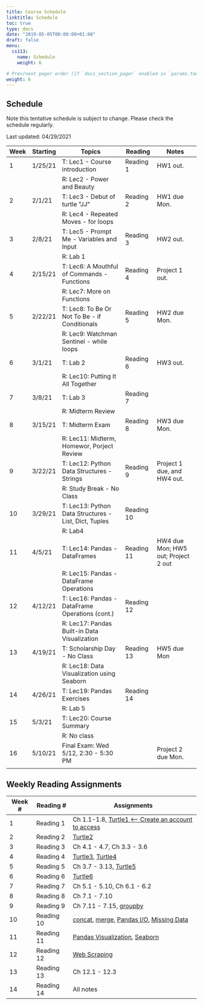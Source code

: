 ```yaml
---
title: Course Schedule
linktitle: Schedule
toc: true
type: docs
date: "2019-05-05T00:00:00+01:00"
draft: false
menu:
  cs113:
    name: Schedule
    weight: 6

# Prev/next pager order (if `docs_section_pager` enabled in `params.toml`)
weight: 6
---
```


## Schedule

Note this tentative schedule is subject to change. Please check the schedule regularly.

Last updated: 04/29/2021

| Week | Starting | Topics                                                | Reading    | Notes                               |
|------|----------|-------------------------------------------------------|------------|-------------------------------------|
| 1    | 1/25/21  | T: Lec1 - Course introduction                         | Reading 1  | HW1 out.                            |
|      |          | R: Lec2 - Power and Beauty                            |            |                                     |
| 2    | 2/1/21   | T: Lec3 - Debut of turtle "JJ"                        | Reading 2  | HW1 due Mon.                        |
|      |          | R: Lec4 - Repeated Moves - for loops                  |            |                                     |
| 3    | 2/8/21   | T: Lec5 - Prompt Me - Variables and Input             | Reading 3  | HW2 out.                            |
|      |          | R: Lab 1                                              |            |                                     |
| 4    | 2/15/21  | T: Lec6: A Mouthful of Commands - Functions           | Reading 4  | Project 1 out.                      |
|      |          | R: Lec7: More on Functions                            |            |                                     |
| 5    | 2/22/21  | T: Lec8: To Be Or Not To Be - if Conditionals         | Reading 5  | HW2 due Mon.                        |
|      |          | R: Lec9: Watchman Sentinel - while loops              |            |                                     |
| 6    | 3/1/21   | T: Lab 2                                              | Reading 6  | HW3 out.                            |
|      |          | R: Lec10: Putting It All Together                     |            |                                     |
| 7    | 3/8/21   | T: Lab 3                                              | Reading 7  |                                     |
|      |          | R: Midterm Review                                     |            |                                     |
| 8    | 3/15/21  | T: Midterm Exam                                       | Reading 8  | HW3 due Mon.                        |
|      |          | R: Lec11: Midterm, Homewor, Porject Review            |            |                                     |
| 9    | 3/22/21  | T: Lec12: Python Data Structures - Strings            | Reading 9  | Project 1 due, and HW4 out.         |
|      |          | R: Study Break - No Class                             |            |                                     |
| 10   | 3/29/21  | T: Lec13: Python Data Structures - List, Dict, Tuples | Reading 10 |                                     |
|      |          | R: Lab4                                               |            |                                     |
| 11   | 4/5/21   | T: Lec14: Pandas - DataFrames                         | Reading 11 | HW4 due Mon; HW5 out; Project 2 out |
|      |          | R: Lec15: Pandas - DataFrame Operations               |            |                                     |
| 12   | 4/12/21  | T: Lec16: Pandas - DataFrame Operations (cont.)       | Reading 12 |                                     |
|      |          | R: Lec17: Pandas Built-in Data Visualization          |            |                                     |
| 13   | 4/19/21  | T: Scholarship Day - No Class                         | Reading 13 | HW5 due Mon                         |
|      |          | R: Lec18: Data Visualization using Seaborn            |            |                                     |
| 14   | 4/26/21  | T: Lec19: Pandas Exercises                            | Reading 14 |                                     |
|      |          | R: Lab 5                                              |            |                                     |
| 15   | 5/3/21   | T: Lec20: Course Summary                              |            |                                     |
|      |          | R: No class                                           |            |                                     |
| 16   | 5/10/21  | Final Exam: Wed 5/12, 2:30 - 5:30 PM                  |            | Project 2 due Mon.                  |
|      |          |                                                       |            |                                     |

## Weekly Reading Assignments

| Week # | Reading #  | Assignments                                                                                                                                                                                                                                                                                                                                                        |
|--------|------------|--------------------------------------------------------------------------------------------------------------------------------------------------------------------------------------------------------------------------------------------------------------------------------------------------------------------------------------------------------------------|
| 1      | Reading 1  | Ch 1.1-1.8, [Turtle1 <-- Create an account to access](https://runestone.academy/runestone/books/published/fopp/PythonTurtle/OurFirstTurtleProgram.html)                                                                                                                                                                                                            |
| 2      | Reading 2  | [Turtle2](https://runestone.academy/runestone/books/published/fopp/PythonTurtle/RepetitionwithaForLoop.html)                                                                                                                                                                                                                                                       |
| 3      | Reading 3  | Ch 4.1 - 4.7, Ch 3.3 - 3.6                                                                                                                                                                                                                                                                                                                                         |
| 4      | Reading 4  | [Turtle3](https://runestone.academy/runestone/books/published/fopp/PythonTurtle/InstancesAHerdofTurtles.html), [Turtle4](https://runestone.academy/runestone/books/published/fopp/PythonTurtle/ObjectInstances.html)                                                                                                                                               |
| 5      | Reading 5  | Ch 3.7 - 3.13, [Turtle5](https://runestone.academy/runestone/books/published/fopp/PythonTurtle/AFewMoreturtleMethodsandObservations.html)                                                                                                                                                                                                                          |
| 6      | Reading 6  | [Turtle6](https://artofproblemsolving.com/assets/pythonbook/events.html)                                                                                                                                                                                                                                                                                           |
| 7      | Reading 7  | Ch 5.1 - 5.10, Ch 6.1 - 6.2                                                                                                                                                                                                                                                                                                                                        |
| 8      | Reading 8  | Ch 7.1 - 7.10                                                                                                                                                                                                                                                                                                                                                      |
| 9      | Reading 9  | Ch 7.11 - 7.15, [groupby](https://www.tutorialspoint.com/python_pandas/python_pandas_groupby.htm)                                                                                                                                                                                                                                                                  |
| 10     | Reading 10 | [concat](https://www.tutorialspoint.com/python_pandas/python_pandas_concatenation.htm), [merge](https://www.tutorialspoint.com/python_pandas/python_pandas_merging_joining.htm), [Pandas I/O](https://www.tutorialspoint.com/python_pandas/python_pandas_io_tool.htm), [Missing Data](https://www.tutorialspoint.com/python_pandas/python_pandas_missing_data.htm) |
| 11     | Reading 11 | [Pandas Visualization](https://www.tutorialspoint.com/python_pandas/python_pandas_visualization.htm), [Seaborn](https://elitedatascience.com/python-seaborn-tutorial)                                                                                                                                                                                              |
| 12     | Reading 12 | [Web Scraping](https://realpython.com/beautiful-soup-web-scraper-python/)                                                                                                                                                                                                                                                                                          |
| 13     | Reading 13 | Ch 12.1 - 12.3                                                                                                                                                                                                                                                                                                                                                     |
| 14     | Reading 14 | All notes                                                                                                                                                                                                                                                                                                                                                          |
